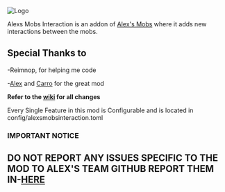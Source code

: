 ![Logo](https://cdn.modrinth.com/data/cached_images/6063e1c3b7649027c1c46294d7ce77ead8fee3e9.png)


Alexs Mobs Interaction is an addon of [Alex's Mobs](https://modrinth.com/mod/alexs-mobs) where
it adds new interactions between the mobs.



Special Thanks to
-
-Reimnop, for helping me code

-[Alex](whttps://modrinth.com/user/AlexModGuy) and [Carro](whttps://modrinth.com/user/Carro1001) for the great mod


**Refer to the [wiki](https://github.com/CrimsonCrips/AlexsMobsInteraction/wiki) for all changes**

Every Single Feature in this mod is Configurable and is located in config/alexsmobsinteraction.toml


### IMPORTANT NOTICE

##  DO NOT REPORT ANY ISSUES SPECIFIC TO THE MOD TO ALEX'S TEAM GITHUB REPORT THEM IN-[HERE](https://github.com/CrimsonCrips/AlexsMobsInteraction/issues)
